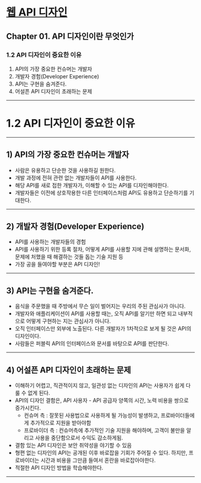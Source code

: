 # <a href = "../README.md" target="_blank">웹 API 디자인</a>
## Chapter 01. API 디자인이란 무엇인가
### 1.2 API 디자인이 중요한 이유
1) API의 가장 중요한 컨슈머는 개발자
2) 개발자 경험(Developer Experience)
3) API는 구현을 숨겨준다.
4) 어설픈 API 디자인이 초래하는 문제

---

# 1.2 API 디자인이 중요한 이유

---

## 1) API의 가장 중요한 컨슈머는 개발자
- 사람은 유용하고 단순한 것을 사용하길 원한다.
- 개발 과정에 전혀 관련 없는 개발자들이 API를 사용한다.
- 해당 API를 새로 접한 개발자가, 이해할 수 있는 API를 디자인해야한다.
- 개발자들은 이전에 상호작용한 다른 인터페이스처럼 API도 유용하고 단순하기를 기대한다.

---

## 2) 개발자 경험(Developer Experience)
- API를 사용하는 개발자들의 경험
- API를 사용하기 위한 등록 절차, 어떻게 API를 사용할 지에 관해 설명하는 문서화, 문제에 처했을 때 해결하는 것들 돕는 기술 지원 등
- 가장 공을 들여야할 부분은 API 디자인!

---

## 3) API는 구현을 숨겨준다.
- 음식을 주문했을 때 주방에서 무슨 일이 벌어지는 우리의 주된 관심사가 아니다.
- 개발자와 애플리케이션이 API를 사용할 때는, 오직 API를 알기만 하면 되고 내부적으로 어떻게 구현하는 지는 관심사가 아니다.
- 오직 인터페이스만 외부에 노출된다. 다른 개발자가 1차적으로 보게 될 것은 API의 디자인이다.
- 사람들은 퍼블릭 API의 인터페이스와 문서를 바탕으로 API를 판단한다.

---

## 4) 어설픈 API 디자인이 초래하는 문제
- 이해하기 어렵고, 직관적이지 않고, 일관성 없는 디자인의 API는 사용자가 쉽게 다룰 수 없게 된다.
- API의 디자인 결함은, API 사용자 - API 공급자 양쪽의 시간, 노력 비용을 쌍으로 증가시킨다.
  - 컨슈머 측 : 잘못된 사용법으로 사용하게 될 가능성이 발생하고, 프로바이더들에게 추가적으로 지원을 받아야함
  - 프로바이더 측 : 컨슈머측에 추가적인 기술 지원을 해야하며, 고객이 불만을 알리고 사용을 중단함으로서 수익도 감소하게됨.
- 결함 있는 API 디자인은 보안 취약성을 야기할 수 있음
- 형편 없는 디자인의 API는 공개된 이후 바로잡을 기회가 주어질 수 있다. 하지만, 프로바이더는 시간과 비용을 그만큼 들여서 혼란을
바로잡아야한다.
- 적절한 API 디자인 방법을 학습해야한다.

---

